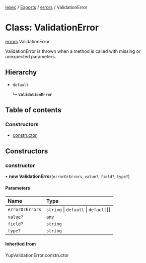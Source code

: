 [iexec](../README.md) / [Exports](../modules.md) / [errors](../modules/errors.md) / ValidationError

# Class: ValidationError

[errors](../modules/errors.md).ValidationError

ValidationError is thrown when a method is called with missing or unexpected parameters.

## Hierarchy

- `default`

  ↳ **`ValidationError`**

## Table of contents

### Constructors

- [constructor](errors.ValidationError.md#constructor)

## Constructors

### constructor

• **new ValidationError**(`errorOrErrors`, `value?`, `field?`, `type?`)

#### Parameters

| Name | Type |
| :------ | :------ |
| `errorOrErrors` | `string` \| `default` \| `default`[] |
| `value?` | `any` |
| `field?` | `string` |
| `type?` | `string` |

#### Inherited from

YupValidationError.constructor
